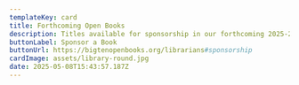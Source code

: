 ```yaml
---
templateKey: card
title: Forthcoming Open Books
description: Titles available for sponsorship in our forthcoming 2025-2026 collections.
buttonLabel: Sponsor a Book
buttonUrl: https://bigtenopenbooks.org/librarians#sponsorship
cardImage: assets/library-round.jpg
date: 2025-05-08T15:43:57.187Z
---
```

